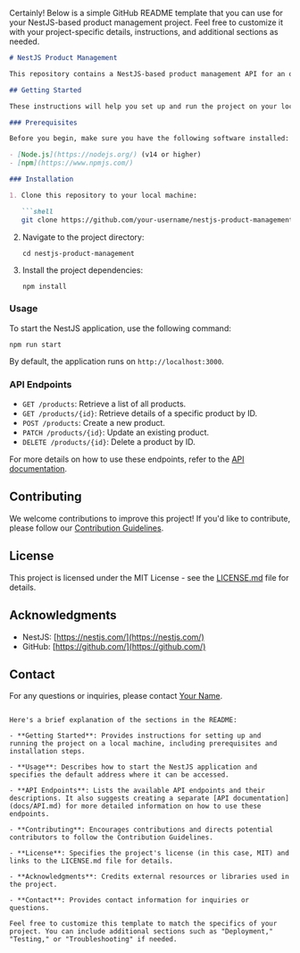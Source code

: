 Certainly! Below is a simple GitHub README template that you can use for your NestJS-based product management project. Feel free to customize it with your project-specific details, instructions, and additional sections as needed.

```markdown
# NestJS Product Management

This repository contains a NestJS-based product management API for an online store. It provides essential endpoints for managing products, including creating, retrieving, updating, and deleting product information. This repository serves as the backend component of the online store application.

## Getting Started

These instructions will help you set up and run the project on your local machine for development and testing purposes. 

### Prerequisites

Before you begin, make sure you have the following software installed:

- [Node.js](https://nodejs.org/) (v14 or higher)
- [npm](https://www.npmjs.com/)

### Installation

1. Clone this repository to your local machine:

   ```shell
   git clone https://github.com/your-username/nestjs-product-management.git
   ```

2. Navigate to the project directory:

   ```shell
   cd nestjs-product-management
   ```

3. Install the project dependencies:

   ```shell
   npm install
   ```

### Usage

To start the NestJS application, use the following command:

```shell
npm run start
```

By default, the application runs on `http://localhost:3000`.

### API Endpoints

- `GET /products`: Retrieve a list of all products.
- `GET /products/{id}`: Retrieve details of a specific product by ID.
- `POST /products`: Create a new product.
- `PATCH /products/{id}`: Update an existing product.
- `DELETE /products/{id}`: Delete a product by ID.

For more details on how to use these endpoints, refer to the [API documentation](docs/API.md).

## Contributing

We welcome contributions to improve this project! If you'd like to contribute, please follow our [Contribution Guidelines](CONTRIBUTING.md).

## License

This project is licensed under the MIT License - see the [LICENSE.md](LICENSE.md) file for details.

## Acknowledgments

- NestJS: [https://nestjs.com/](https://nestjs.com/)
- GitHub: [https://github.com/](https://github.com/)

## Contact

For any questions or inquiries, please contact [Your Name](mailto:your.email@example.com).

```

Here's a brief explanation of the sections in the README:

- **Getting Started**: Provides instructions for setting up and running the project on a local machine, including prerequisites and installation steps.

- **Usage**: Describes how to start the NestJS application and specifies the default address where it can be accessed.

- **API Endpoints**: Lists the available API endpoints and their descriptions. It also suggests creating a separate [API documentation](docs/API.md) for more detailed information on how to use these endpoints.

- **Contributing**: Encourages contributions and directs potential contributors to follow the Contribution Guidelines.

- **License**: Specifies the project's license (in this case, MIT) and links to the LICENSE.md file for details.

- **Acknowledgments**: Credits external resources or libraries used in the project.

- **Contact**: Provides contact information for inquiries or questions.

Feel free to customize this template to match the specifics of your project. You can include additional sections such as "Deployment," "Testing," or "Troubleshooting" if needed.
